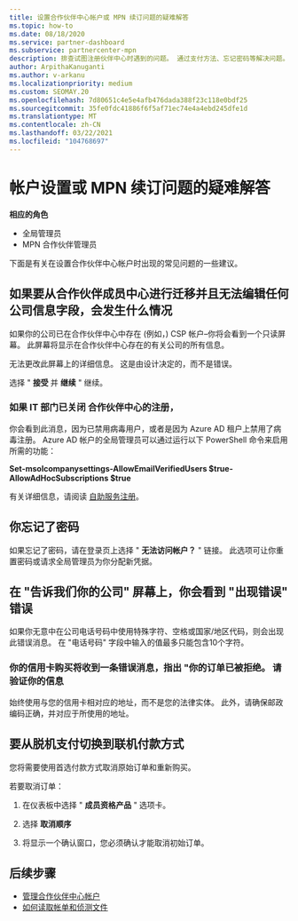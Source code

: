 ```yaml
---
title: 设置合作伙伴中心帐户或 MPN 续订问题的疑难解答
ms.topic: how-to
ms.date: 08/18/2020
ms.service: partner-dashboard
ms.subservice: partnercenter-mpn
description: 排查试图注册伙伴中心时遇到的问题。 通过支付方法、忘记密码等解决问题。
author: ArpithaKanuganti
ms.author: v-arkanu
ms.localizationpriority: medium
ms.custom: SEOMAY.20
ms.openlocfilehash: 7d80651c4e5e4afb476dada388f23c118e0bdf25
ms.sourcegitcommit: 35fe0fdc41886f6f5af71ec74e4a4ebd245dfe1d
ms.translationtype: MT
ms.contentlocale: zh-CN
ms.lasthandoff: 03/22/2021
ms.locfileid: "104768697"
---
```

# <a name="troubleshoot-account-setup-or-mpn-renewal-issues"></a>帐户设置或 MPN 续订问题的疑难解答


**相应的角色**

- 全局管理员
- MPN 合作伙伴管理员 
 
下面是有关在设置合作伙伴中心帐户时出现的常见问题的一些建议。

## <a name="what-happens-if-you-are-migrating-from-partner-membership-center-and-you-cant-edit-any-company-information-fields"></a>如果要从合作伙伴成员中心进行迁移并且无法编辑任何公司信息字段，会发生什么情况

如果你的公司已在合作伙伴中心中存在 (例如，) CSP 帐户–你将会看到一个只读屏幕。 此屏幕将显示在合作伙伴中心存在的有关公司的所有信息。

无法更改此屏幕上的详细信息。 这是由设计决定的，而不是错误。

选择 " **接受** 并 **继续** " 继续。


### <a name="if-the-it-department-has-turned-off-sign-up-for-partner-center"></a>如果 IT 部门已关闭 **合作伙伴中心的注册**，

你会看到此消息，因为已禁用病毒用户，或者是因为 Azure AD 租户上禁用了病毒注册。 Azure AD 帐户的全局管理员可以通过运行以下 PowerShell 命令来启用所需的功能：

**Set-msolcompanysettings-AllowEmailVerifiedUsers $true-AllowAdHocSubscriptions $true**

有关详细信息，请阅读 [自助服务注册](/azure/active-directory/users-groups-roles/directory-self-service-signup)。

## <a name="you-forgot-your-password"></a>你忘记了密码

如果忘记了密码，请在登录页上选择 " **无法访问帐户？** " 链接。 此选项可让你重置密码或请求全局管理员为你分配新凭据。

## <a name="on-the-tell-us-about-your-company-screen-you-receive-a-something-went-wrong-error"></a>在 "告诉我们你的公司" 屏幕上，你会看到 "出现错误" 错误

如果你无意中在公司电话号码中使用特殊字符、空格或国家/地区代码，则会出现此错误消息。 在 "电话号码" 字段中输入的值最多只能包含10个字符。


### <a name="your-credit-card-purchase-is-receiving-an-error-message-stating-that-your-order-was-declined-please-verify-your-information"></a>你的信用卡购买将收到一条错误消息，指出 "你的订单已被拒绝。 请验证你的信息


始终使用与您的信用卡相对应的地址，而不是您的法律实体。 此外，请确保邮政编码正确，并对应于所使用的地址。

## <a name="you-want-to-switch-from-offline-payment-to-online-payment-method"></a>要从脱机支付切换到联机付款方式 

您将需要使用首选付款方式取消原始订单和重新购买。

若要取消订单：

1. 在仪表板中选择 " **成员资格产品** " 选项卡。

2. 选择 **取消顺序**

3. 将显示一个确认窗口，您必须确认才能取消初始订单。

## <a name="next-steps"></a>后续步骤

- [管理合作伙伴中心帐户](partner-center-account-setup.md)
- [如何读取帐单和侦测文件](read-your-bill.md)
